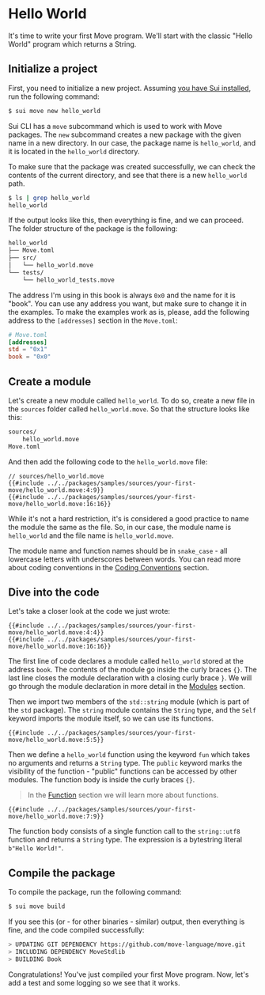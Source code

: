 # Hello World

<!-- TODO: redo the tutorial based on new CLI scaffold features -->

<!--

- Hello World
    - copy-paste the example
    - explain the structure of the code
    - explain the module
    - explain the function
    - run sui move build
    - compare the output
    - leave a hint, show that there's more to it

-->

It's time to write your first Move program. We'll start with the classic "Hello World" program which returns a String.

## Initialize a project

First, you need to initialize a new project. Assuming [you have Sui installed](../before-we-begin/install-sui.md), run the following command:

```bash
$ sui move new hello_world
```

Sui CLI has a `move` subcommand which is used to work with Move packages. The `new` subcommand creates a new package with the given name in a new directory. In our case, the package name is `hello_world`, and it is located in the `hello_world` directory.

To make sure that the package was created successfully, we can check the contents of the current directory, and see that there is a new `hello_world` path.

```bash
$ ls | grep hello_world
hello_world
```

<!--
    Revisit, decide if we should go that deep and detailed;
    Expect the user to know how to use a terminal and a text editor?
-->

If the output looks like this, then everything is fine, and we can proceed. The folder structure of the package is the following:

```bash
hello_world
├── Move.toml
├── src/
│   └── hello_world.move
└── tests/
    └── hello_world_tests.move
```

The address I'm using in this book is always `0x0` and the name for it is "book". You can use any address you want, but make sure to change it in the examples. To make the examples work as is, please, add the following address to the `[addresses]` section in the `Move.toml`:

```toml
# Move.toml
[addresses]
std = "0x1"
book = "0x0"
```

## Create a module

Let's create a new module called `hello_world`. To do so, create a new file in the `sources` folder called `hello_world.move`. So that the structure looks like this:

```bash
sources/
    hello_world.move
Move.toml
```

And then add the following code to the `hello_world.move` file:

```Move
// sources/hello_world.move
{{#include ../../packages/samples/sources/your-first-move/hello_world.move:4:9}}
{{#include ../../packages/samples/sources/your-first-move/hello_world.move:16:16}}
```

While it's not a hard restriction, it's is considered a good practice to name the module the same as the file. So, in our case, the module name is `hello_world` and the file name is `hello_world.move`.

The module name and function names should be in `snake_case` - all lowercase letters with underscores between words. You can read more about coding conventions in the [Coding Conventions](../special-topics/coding-conventions.md) section.

## Dive into the code

Let's take a closer look at the code we just wrote:

```Move
{{#include ../../packages/samples/sources/your-first-move/hello_world.move:4:4}}
{{#include ../../packages/samples/sources/your-first-move/hello_world.move:16:16}}
```

The first line of code declares a module called `hello_world` stored at the address `book`. The contents of the module go inside the curly braces `{}`. The last line closes the module declaration with a closing curly brace `}`. We will go through the module declaration in more detail in the [Modules](../basic-syntax/modules.md) section.

Then we import two members of the `std::string` module (which is part of the `std` package). The `string` module contains the `String` type, and the `Self` keyword imports the module itself, so we can use its functions.

```Move
{{#include ../../packages/samples/sources/your-first-move/hello_world.move:5:5}}
```

Then we define a `hello_world` function using the keyword `fun` which takes no arguments and returns a `String` type. The `public` keyword marks the visibility of the function - "public" functions can be accessed by other modules. The function body is inside the curly braces `{}`.

> In the [Function](../basic-syntax/function.md) section we will learn more about functions.

```Move
{{#include ../../packages/samples/sources/your-first-move/hello_world.move:7:9}}
```

The function body consists of a single function call to the `string::utf8` function and returns a `String` type. The expression is a bytestring literal `b"Hello World!"`.

## Compile the package

To compile the package, run the following command:

```bash
$ sui move build
```


If you see this (or - for other binaries - similar) output, then everything is fine, and the code compiled successfully:

```bash
> UPDATING GIT DEPENDENCY https://github.com/move-language/move.git
> INCLUDING DEPENDENCY MoveStdlib
> BUILDING Book
```

Congratulations! You've just compiled your first Move program. Now, let's add a test and some logging so we see that it works.
